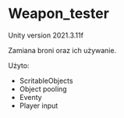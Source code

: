 # Weapon_tester
Unity version 2021.3.11f

Zamiana broni oraz ich używanie.

Użyto:
 - ScritableObjects
 - Object pooling
 - Eventy
 - Player input
